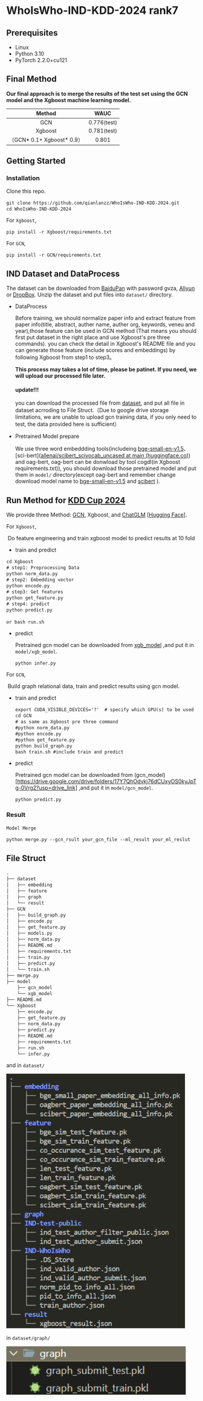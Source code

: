 # WhoIsWho-IND-KDD-2024 rank7

## Prerequisites

- Linux
- Python 3.10
- PyTorch 2.2.0+cu121

## Final Method

**Our final approach is to merge the results of the test set using the GCN model and the Xgboost machine learning model.**

|           Method            |    WAUC     |
| :-------------------------: | :---------: |
|             GCN             | 0.776(test) |
|           Xgboost           | 0.781(test) |
| （GCN* 0.1+ Xgboost*  0.9） |    0.801    |

## Getting Started

### Installation

Clone this repo.

```shell
git clone https://github.com/qianlanzz/WhoIsWho-IND-KDD-2024.git
cd WhoIsWho-IND-KDD-2024
```

For `Xgboost`,

```shell
pip install -r Xgboost/requirements.txt
```

For `GCN`,

```shell
pip install -r GCN/requirements.txt
```

## IND Dataset and DataProcess

The dataset can be downloaded from [BaiduPan](https://pan.baidu.com/s/1_CX50fRxou4riEHzn5UYKg?pwd=gvza) with password gvza, [Aliyun](https://open-data-set.oss-cn-beijing.aliyuncs.com/oag-benchmark/kddcup-2024/IND-WhoIsWho/IND-WhoIsWho.zip) or [DropBox](https://www.dropbox.com/scl/fi/o8du146aafl3vrb87tm45/IND-WhoIsWho.zip?rlkey=cg6tbubqo532hb1ljaz70tlxe&dl=1). Unzip the dataset and put files into `dataset/` directory.

+ DataProcess

  Before training, we should normalize paper info and extract feature from paper info(title, abstract, auther name, auther org, keywords, veneu and year),those feature can be used in GCN method (That means you should first put dataset in the right place and use Xgboost's pre three commands). you can check the detail in Xgboost's README file and  you can generate those feature (include scores and embeddings) by following Xgboost from step1 to step3。

  **This process may takes a lot of time, please be patinet. If you need,  we will upload our processed file later.**

  #### update!!!

  you can download the  processed file from [dataset](https://drive.google.com/drive/folders/1WtMWXb4qv-oKStO0oL0cNS8guQHKHvqu?usp=drive_link), and put all file in dataset acrroding to File Struct.（Due to google drive storage limitations, we are unable to upload gcn training data, if you only need to test, the data provided here is sufficient）

+ Pretrained Model prepare

  We use three word embeddding tools(includeing [bge-small-en-v1.5](https://huggingface.co/BAAI/bge-small-en-v1.5)、[sci-bert]([allenai/scibert_scivocab_uncased at main (huggingface.co)](https://huggingface.co/allenai/scibert_scivocab_uncased/tree/main))  and oag-bert, oag-bert can be donwload by tool cogdl(in Xgboost requirements.txt)), you should download those pretrained model and put them in `model/` directory(except oag-bert and remember change download model name to  <u>bge-small-en-v1.5</u> and <u>scibert</u> ). 

## Run Method for [KDD Cup 2024](https://www.biendata.xyz/competition/ind_kdd_2024/)

We provide three Method: [GCN](https://arxiv.org/abs/1609.02907), Xgboost, and [ChatGLM](https://arxiv.org/abs/2210.02414) [[Hugging Face\]](https://huggingface.co/THUDM/chatglm3-6b-32k). 

For `Xgboost`,

​	Do feature engineering and train xgboost model to predict results at 10 fold

+ train and predict

```shell
cd Xgboost
# step1: Preprocessing Data
python norm_data.py
# step2: Embedding vector
python encode.py
# step3: Get features
python get_feature.py
# step4: predict
python predict.py

or bash run.sh
```

+ predict

  Pretrained gcn model can be downloaded from [xgb_model](https://drive.google.com/file/d/1UR9FYDsQYMQOVF3Mg0hZSNb0lDlQMIaa/view?usp=drive_link) ,and put it in `model/xgb_model`.

  ```
  python infer.py
  ```

For `GCN`,

​	Build graph relational data, train and predict results using gcn model.

+ train and predict

  ```
  export CUDA_VISIBLE_DEVICES='?'  # specify which GPU(s) to be used
  cd GCN
  # as same as Xgboost pre three command 
  #python norm_data.py
  #python encode.py
  #python get_feature.py
  python build_graph.py 
  bash train.sh #include train and predict
  ```

+ predict

  Pretrained gcn model can be downloaded from (gcn_model)[https://drive.google.com/drive/folders/17Y7QhOdvkj76dCUxyOS0kyJpTg-0Vrg2?usp=drive_link] ,and put it in `model/gcn_model`.

  ```
  python predict.py
  ```



### Result

`Model Merge`

```shell
python merge.py --gcn_rsult your_gcn_file --ml_result your_ml_reslut
```

## File Struct

```shell
.
├── dataset
│   ├── embedding
│   ├── feature
│   ├── graph
│   └── result
├── GCN
│   ├── build_graph.py
│   ├── encode.py
│   ├── get_feature.py
│   ├── models.py
│   ├── norm_data.py
│   ├── README.md
│   ├── requirements.txt
│   ├── train.py
│   ├── predict.py
│   └── train.sh
├── merge.py
├── model
	├── gcn_model
	└── xgb_model
├── README.md
└── Xgboost
    ├── encode.py
    ├── get_feature.py
    ├── norm_data.py
    ├── predict.py
    ├── README.md
    ├── requirements.txt
    ├── run.sh
    └── infer.py
```

and in `dataset/`

<img src="img/image-20240613143223232.png" alt="image-20240613143223232" style="zoom: 67%;" />

in `dataset/graph/`

![image-20240614135715220](img/image-20240614135715220.png)
